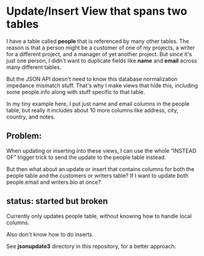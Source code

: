 # Update/Insert View that spans two tables

I have a table called **people** that is referenced by many other tables.  The reason is that a person might be a customer of one of my projects, a writer for a different project, and a manager of yet another project.  But since it's just one person, I didn't want to duplicate fields like **name** and **email** across many different tables.

But the JSON API doesn't need to know this database normalization impedance mismatch stuff.  That's why I make views that hide this, including some people.info along with stuff specific to that table.

In my tiny example here, I put just name and email columns in the people table, but really it includes about 10 more columns like address, city, country, and notes.

## Problem:

When updating or inserting into these views, I can use the whole “INSTEAD OF” trigger trick to send the update to the people table instead.

But then what about an update or insert that contains columns for both the people table and the customers or writers table?  If I want to update both people.email and writers.bio at once?

## status: started but broken

Currently only updates people table, without knowing how to handle local columns.

Also don't know how to do inserts.

See **jsonupdate3** directory in this repository, for a better approach.

